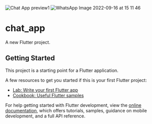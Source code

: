 ![Chat App preview1](https://user-images.githubusercontent.com/74863784/190612148-9e08b4d7-d407-435a-8a4a-3322b78c6df8.jpeg)
![WhatsApp Image 2022-09-16 at 15 11 46](https://user-images.githubusercontent.com/74863784/190612203-992bac85-fab6-4074-b5aa-e84ae68c2c51.jpeg)
# chat_app

A new Flutter project.

## Getting Started

This project is a starting point for a Flutter application.

A few resources to get you started if this is your first Flutter project:

- [Lab: Write your first Flutter app](https://docs.flutter.dev/get-started/codelab)
- [Cookbook: Useful Flutter samples](https://docs.flutter.dev/cookbook)

For help getting started with Flutter development, view the
[online documentation](https://docs.flutter.dev/), which offers tutorials,
samples, guidance on mobile development, and a full API reference.
